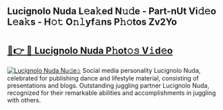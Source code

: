 ## Lucignolo Nuda L𝚎a𝚔ed N𝚞𝚍e - Part-nUt Vi𝚍𝚎o L𝚎a𝚔s - H𝚘𝚝 O𝚗𝚕yf𝚊ns P𝚑𝚘tos Zv2Yo

# <h2><a href="http://kfeb8r8.oniu.top/?m=Lucignolo+Nuda">🔗👉 🔴 Lucignolo Nuda P𝚑ot𝚘𝚜 V𝚒d𝚎o</a></h2>

[![Lucignolo Nuda Nu𝚍e𝚜](https://i.imgur.com/0qMVB7G.gif)](http://kfeb8r8.oniu.top/?m=Lucignolo+Nuda)
Social media personality Lucignolo Nuda, celebrated for publishing dance and lifestyle material, consisting of presentations and blogs. Outstanding juggling partner Lucignolo Nuda, recognized for their remarkable abilities and accomplishments in juggling with others.  
